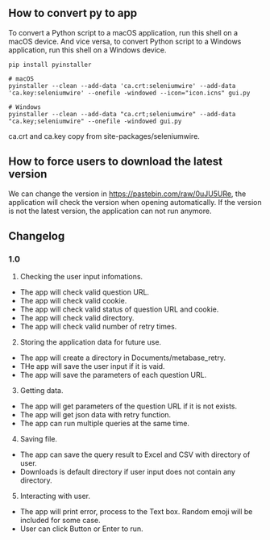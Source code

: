 ## How to convert py to app
To convert a Python script to a macOS application, run this shell on a macOS device. And vice versa, to convert Python script to a Windows application, run this shell on a Windows device.
```
pip install pyinstaller

# macOS
pyinstaller --clean --add-data 'ca.crt:seleniumwire' --add-data 'ca.key:seleniumwire' --onefile -windowed --icon="icon.icns" gui.py

# Windows
pyinstaller --clean --add-data "ca.crt;seleniumwire" --add-data "ca.key;seleniumwire" --onefile -windowed gui.py
```
ca.crt and ca.key copy from site-packages/seleniumwire.
## How to force users to download the latest version
We can change the version in https://pastebin.com/raw/0uJU5URe, the application will check the version when opening automatically. If the version is not the latest version, the application can not run anymore.

## Changelog
### 1.0
1. Checking the user input infomations.
- The app will check valid question URL.
- The app will check valid cookie.
- The app will check valid status of question URL and cookie.
- The app will check valid directory.
- The app will check valid number of retry times.

2. Storing the application data for future use.
- The app will create a directory in Documents/metabase_retry.
- THe app will save the user input if it is vaid.
- The app will save the parameters of each question URL.

3. Getting data.
- The app will get parameters of the question URL if it is not exists.
- The app will get json data with retry function.
- The app can run multiple queries at the same time.

4. Saving file.
- The app can save the query result to Excel and CSV with directory of user.
- Downloads is default directory if user input does not contain any directory.

5. Interacting with user.
- The app will print error, process to the Text box. Random emoji will be included for some case.
- User can click Button or Enter to run.